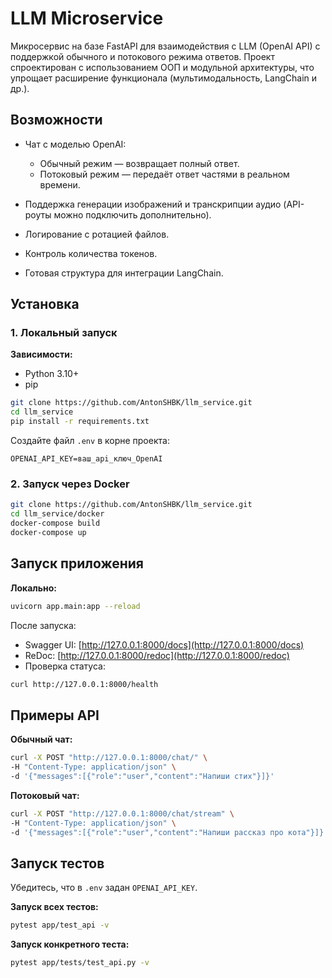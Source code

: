 # LLM Microservice

Микросервис на базе FastAPI для взаимодействия с LLM (OpenAI API) с поддержкой обычного и потокового режима ответов.
Проект спроектирован с использованием ООП и модульной архитектуры, что упрощает расширение функционала (мультимодальность, LangChain и др.).

## Возможности

* Чат с моделью OpenAI:

  * Обычный режим — возвращает полный ответ.
  * Потоковый режим — передаёт ответ частями в реальном времени.
* Поддержка генерации изображений и транскрипции аудио (API-роуты можно подключить дополнительно).
* Логирование с ротацией файлов.
* Контроль количества токенов.
* Готовая структура для интеграции LangChain.

## Установка

### 1. Локальный запуск

**Зависимости:**

* Python 3.10+
* pip

```bash
git clone https://github.com/AntonSHBK/llm_service.git
cd llm_service
pip install -r requirements.txt
```

Создайте файл `.env` в корне проекта:

```env
OPENAI_API_KEY=ваш_api_ключ_OpenAI
```

### 2. Запуск через Docker

```bash
git clone https://github.com/AntonSHBK/llm_service.git
cd llm_service/docker
docker-compose build
docker-compose up
```

## Запуск приложения

**Локально:**

```bash
uvicorn app.main:app --reload
```
После запуска:

* Swagger UI: [http://127.0.0.1:8000/docs](http://127.0.0.1:8000/docs)
* ReDoc: [http://127.0.0.1:8000/redoc](http://127.0.0.1:8000/redoc)
* Проверка статуса:

```bash
curl http://127.0.0.1:8000/health
```

## Примеры API

**Обычный чат:**

```bash
curl -X POST "http://127.0.0.1:8000/chat/" \
-H "Content-Type: application/json" \
-d '{"messages":[{"role":"user","content":"Напиши стих"}]}'
```

**Потоковый чат:**

```bash
curl -X POST "http://127.0.0.1:8000/chat/stream" \
-H "Content-Type: application/json" \
-d '{"messages":[{"role":"user","content":"Напиши рассказ про кота"}]}'
```

## Запуск тестов

Убедитесь, что в `.env` задан `OPENAI_API_KEY`.

**Запуск всех тестов:**

```bash
pytest app/test_api -v
```

**Запуск конкретного теста:**

```bash
pytest app/tests/test_api.py -v
```
